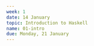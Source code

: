 ```yaml
---
week: 1
date: 14 January
topic: Introduction to Haskell
name: 01-intro
due: Monday, 21 January
---
```

